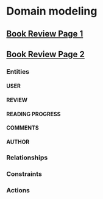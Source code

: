 # Domain modeling

## [Book Review Page 1](https://www.goodreads.com/review/show/1777455910)
## [Book Review Page 2](https://www.goodreads.com/review/show/2376175112)


### Entities

#### USER
#### REVIEW
#### READING PROGRESS
#### COMMENTS
#### AUTHOR


### Relationships
### Constraints
### Actions